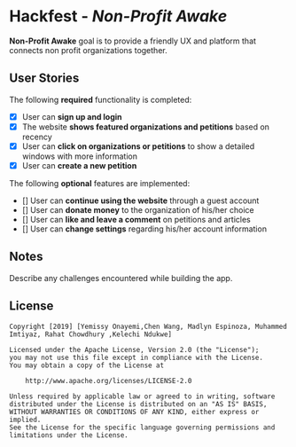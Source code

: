 # Hackfest - *Non-Profit Awake*

**Non-Profit Awake** goal is to provide a friendly UX and platform that connects non profit organizations together.

## User Stories

The following **required** functionality is completed:

* [x] User can **sign up and login**
* [x] The website **shows featured organizations and petitions** based on recency
* [x] User can **click on organizations or petitions** to show a detailed windows with more information
* [x] User can **create a new petition** 

The following **optional** features are implemented:
* [] User can **continue using the website** through a guest account
* [] User can **donate money** to the organization of his/her choice
* [] User can **like and leave a comment** on petitions and articles
* [] User can **change settings** regarding his/her account information


## Notes

Describe any challenges encountered while building the app.

## License

    Copyright [2019] [Yemissy Onayemi,Chen Wang, Madlyn Espinoza, Muhammed Imtiyaz, Rahat Chowdhury ,Kelechi Ndukwe]

    Licensed under the Apache License, Version 2.0 (the "License");
    you may not use this file except in compliance with the License.
    You may obtain a copy of the License at

        http://www.apache.org/licenses/LICENSE-2.0

    Unless required by applicable law or agreed to in writing, software
    distributed under the License is distributed on an "AS IS" BASIS,
    WITHOUT WARRANTIES OR CONDITIONS OF ANY KIND, either express or implied.
    See the License for the specific language governing permissions and
    limitations under the License.

